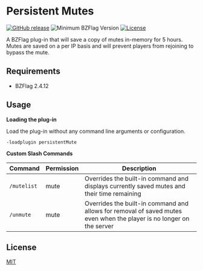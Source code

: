 # Persistent Mutes

[![GitHub release](https://img.shields.io/github/release/allejo/persistentMute.svg?maxAge=2592000)](https://github.com/allejo/persistentMute/releases/latest)
![Minimum BZFlag Version](https://img.shields.io/badge/BZFlag-v2.4.12+-blue.svg)
[![License](https://img.shields.io/github/license/allejo/persistentMute.svg)](https://github.com/allejo/persistentMute/blob/master/LICENSE.md)

A BZFlag plug-in that will save a copy of mutes in-memory for 5 hours. Mutes are saved on a per IP basis and will prevent players from rejoining to bypass the mute.

## Requirements

- BZFlag 2.4.12

## Usage

**Loading the plug-in**

Load the plug-in without any command line arguments or configuration.

```
-loadplugin persistentMute
```

**Custom Slash Commands**

| Command | Permission | Description |
| ------- | ---------- | ----------- |
| `/mutelist` | mute | Overrides the built-in command and displays currently saved mutes and their time remaining |
| `/unmute` | mute | Overrides the built-in command and allows for removal of saved mutes even when the player is no longer on the server |

## License

[MIT](https://github.com/allejo/persistentMute/blob/master/LICENSE.md)